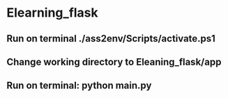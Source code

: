 # Elearning_flask
## Run on terminal ./ass2env/Scripts/activate.ps1
## Change working directory to Eleaning_flask/app
## Run on terminal: python main.py
